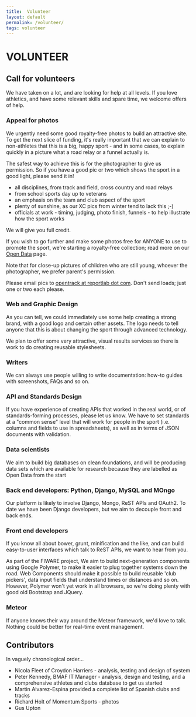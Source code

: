 ```yaml
---
title:  Volunteer
layout: default
permalink: /volunteer/
tags: volunteer
---
```

# VOLUNTEER

## Call for volunteers
We have taken on a lot, and are looking for help at all levels.  If you love athletics, and have some relevant skills and spare time, we welcome offers of help.

### <a name="photo_appeal">Appeal for photos</a>

We urgently need some good royalty-free photos to build an attractive site.   To get the next slice of funding, it's really important that we can explain to non-athletes that this is a big, happy sport - and in some cases, to explain quickly in a picture what a road relay or a funnel actually is.

The safest way to achieve this is for the photographer to give us permission.   So if you have a good pic or two which shows the sport in a good light, please send it in!

 - all disciplines, from track and field, cross country and road relays
 - from school sports day up to veterans
 - an emphasis on the team and club aspect of the sport
 - plenty of sunshine, as our XC pics from winter tend to lack this ;-)
 - officials at work - timing, judging, photo finish, funnels - to help illustrate how the sport works

We will give you full credit.    

If you wish to go further and make some photos free for ANYONE to use to promote the sport, we're starting a royalty-free collection; read more on our <a href="/opendata/">Open Data</a> page.

Note that for close-up pictures of children who are still young, whoever the photographer, we prefer parent's permission.

Please email pics to <a href="mailto:opentrack@reportlab.com">opentrack at reportlab dot com</a>.    Don't send loads; just one or two each please.


### Web and Graphic Design

As you can tell, we could immediately use some help creating a strong brand, with a  good logo and certain other assets.  The logo needs to tell anyone that this is about changing the sport through advanced technology.

We plan to offer some very attractive, visual results services so there is work to do creating reusable stylesheets.

### Writers
We can always use people willing to write documentation:  how-to guides with screenshots, FAQs and so on.

### API and Standards Design
If you have experience of creating APIs that worked in the real world, or of standards-forming processes, please let us know.  We have to set standards at a "common sense" level that will work for people in the sport (i.e. columns and fields to use in spreadsheets), as well as in terms of JSON documents with validation.

### Data scientists
We aim to build big databases on clean foundations, and will be producing data sets which are available for research because they are labelled as Open Data from the start

### Back end developers: Python, Django, MySQL and MOngo
Our platform is likely to involve Django, Mongo, ReST APIs and OAuth2.  To date we have been Django developers, but we aim to decouple front and back ends.

### Front end developers
If you know all about bower, grunt, minification and the like, and can build easy-to-user interfaces which talk to ReST APIs, we want to hear from you.

As part of the FIWARE project, We aim to build next-generation components using Google Polymer, to make it easier to plug together systems down the road. Web Components should make it possible to build reusable 'club pickers', data input fields that understand times or distances and so on.  However, Polymer won't yet work in all browsers, so we're doing plenty with good old Bootstrap and JQuery.

### Meteor
If anyone knows their way around the Meteor framework, we'd love to talk.  Nothing could be better for real-time event management.

## Contributors


In vaguely chronological order...

 - Nicola Fleet of Croydon Harriers - analysis, testing and design of system
 - Peter Kennedy, BMAF IT Manager - analysis, design and testing, and a comprehensive athletes and clubs database to get us started
 - Martin Alvarez-Espina provided a complete list of Spanish clubs and tracks
 - Richard Holt of Momentum Sports - photos
 - Gus Upton
